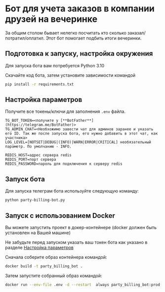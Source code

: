 # Бот для учета заказов в компании друзей на вечеринке

За общим столом бывает нелегко посчитать кто сколько заказал/потратил/оплатил. Этот бот помогает подбить итоги вечеринки.

## Подготовка к запуску, настройка окружения

Для запуска бота вам потребуется Python 3.10

Скачайте код бота, затем установите зависимости командой
```sh
pip install -r requirements.txt
```

## <a id="configure">Настройка параметров</a>

Получите все токены/ключи для заполнения `.env` файла.

```.env
TG_BOT_TOKEN=<получите у [**BotFather**](https://telegram.me/BotFather)>
TG_ADMIN_CHAT=<Необхожимо завести чат для админов заранее и указать его ID. Так же после запуска бота, его нужно добавить в этот чат, как участника>
LOG_LEVEL=[NOTSET|DEBUG|(INFO)|WARN|ERROR|CRITICAL] необязательный параметр. По умолчанию - INFO.

REDIS_HOST=адрес сервера redis
REDIS_PORT=порт сервера
REDIS_PASSWORD=пароль для подключения к серверу redis
```

## Запуск бота

Для запуска телеграм бота используйте следующую команду:

```sh
python party-billing-bot.py
```

## Запуск с использованием Docker

Вы можете запустить проект в докер-контейнере (docker должен быть установлен на Вашей машине)

Не забудьте перед запуском указать ваш токен бота как указано в разделе [Настройка параметров](#configure)

Сначала соберите образ контейнера командой:

```sh
docker build -t party_billing_bot .
```

Затем запустите собранный образ командой:

```sh
docker run --env-file .env -d --restart  always party_billing_bot:prod
```
